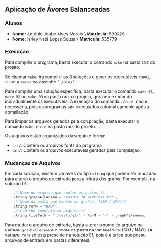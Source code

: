 ## Aplicação de Ávores Balanceadas

### Alunos
- **Nome:** Antônio Joabe Alves Morais \ **Matrícula:** 539029
- **Nome:** Iarley Natã Lopes Souza \ **Matrícula:** 535779

### Execução
Para compilar o programa, basta executar o comando `make` na pasta raiz do projeto.

Só chamar `make`, irá compilar as 3 soluções e gerar os executáveis `run01`, `run02` e `run03` no caminho "`./bin/`".

Para compilar uma solução específica, basta executar o comando `make 01`, `make 02` ou `make 03` na pasta raiz do projeto, gerando e rodando individualmente os executáveis.
A execução do comando `./run*`. não é necessária, pois os programas são executados automaticamente após a compilação.

Para limpar os arquivos gerados pela compilação, basta executar o comando `make clean` na pasta raiz do projeto.

Os arquivos estão organizados da seguinte forma:
- `src/`: Contém os arquivos fonte do programa.
- `bin/`: Contém os arquivos executáveis gerados pela compilação.

### Mudanças de Arquivos
Em cada solução, existem variáveis do tipo `string` que podem ser mudadas para alterar o arquivo de entrada para a leitura dos grafos.
Por exemplo, na solução 01:
```c++
    /* Nome do arquivo que contém os grafos */
    string graphFilename = "snarks_24_vertices.txt";
    /* Nome da pasta que contém os grafos: (SIM / NAO)*/
    string YorN = "NAO";
    /* Caminho completo do arquivo */
    string filePath = "./tests/q1/" + YorN + "/" + graphFilename;
```
Para mudar o arquivo de entrada, basta alterar o nome do arquivo na variável `graphFilename` e o nome da pasta na variável `YorN` (SIM / NAO).
(A variável `YorN` só está presente na solução 01, pois é a única que possui arquivos de entrada em pastas diferentes).
